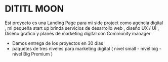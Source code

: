 # DITITL MOON

Est proyecto es una Landing Page para mi side project como agencia digital , mi pequeña start up brinda servicios de desarrollo web , diseño UX / UI , Diseño grafico y planes de marketing digital con  Community manager 

- Damos entrega de los proyectos en 30 dias 
- paquetes de tres niveles para marketing digital ( nivel small - nivel big - nivel Big Premium )


